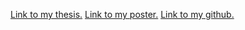 <a href="anastuart.com/ThesisFinalIdentifiedAnaStuart.pdf" target="_blank">Link to my thesis.</a>
<a href="anastuart.com/ThesisFinalIdentifiedAnaStuart.pdf" target="_blank">Link to my poster.</a>
<a href="anastuart.com/ThesisFinalIdentifiedAnaStuart.pdf" target="_blank">Link to my github.</a>
